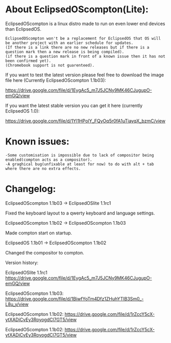 # **About EclipsedOScompton(Lite):**


EclipsedOScompton is a linux distro made to run on even lower end devices than EclipsedOS.

    EclipsedOScompton won't be a replacement for EclipsedOS that OS will be another project with an earlier schedule for updates.
    (If there is a link there are no new releases but if there is a question mark then a new release is being compiled).
    (if there is a question mark in front of a known issue then it has not been confirmed yet).
    (Chromebook support is not guarenteed).

If you want to test the latest version please feel free to download the image file here (Currently EclipsedOScompton 1.1b03):
    
https://drive.google.com/file/d/1EygAc5_m7J5JCNy9MK46CJugupO-emGQ/view

If you want the latest stable version you can get it here (currently EclipsedOS 1.0):

https://drive.google.com/file/d/1YI1HPolY_FQyOq5r0fA1uTiayqX_bzmC/view

# Known issues:

    -Some customisation is impossible due to lack of compositor being enabled(compton acts as a compositor).
    -A graghical bug(unfixable at least for now) to do with alt + tab where there are no extra effects.

# Changelog:

EclipsedOScompton 1.1b03 -> EclipsedOSlite 1.1rc1

Fixed the keyboard layout to a qwerty keyboard and language settings.

EclipsedOScompton 1.1b02 -> EclipsedOScompton 1.1b03

Made compton start on startup.

EclipsedOS 1.1b01 -> EclipsedOScompton 1.1b02

Changed the compositor to compton.

Version history:

EclipsedOSlite 1.1rc1
https://drive.google.com/file/d/1EygAc5_m7J5JCNy9MK46CJugupO-emGQ/view

EclipsedOScompton 1.1b03:
https://drive.google.com/file/d/1BiwfYoTm4Dfz1ZHuhYTIB3Sm0_-L8u_y/view

EclipsedOScompton 1.1b02:
https://drive.google.com/file/d/1rZccY5cX-ytXADiCvEy3RoyogdCl7GT5/view

EclipsedOScompton 1.1b02:
https://drive.google.com/file/d/1rZccY5cX-ytXADiCvEy3RoyogdCl7GT5/view
